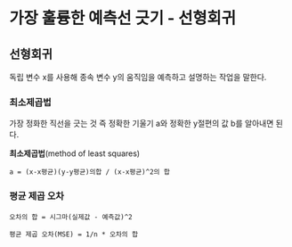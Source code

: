 # 가장 훌륭한 예측선 긋기 - 선형회귀

## 선형회귀

독립 변수 x를 사용해 종속 변수 y의 움직임을 예측하고 설명하는 작업을 말한다.

### 최소제곱법

가장 정화한 직선을 긋는 것 즉 정확한 기울기 a와 정확한 y절편의 값 b를 알아내면 된다.

<strong>최소제곱법</strong>(method of least squares)

```
a = (x-x평균)(y-y평균)의합 / (x-x평균)^2의 합
```

### 평균 제곱 오차

```
오차의 합 = 시그마(실제값 - 예측값)^2
```

```
평균 제곱 오차(MSE) = 1/n * 오차의 합
```
